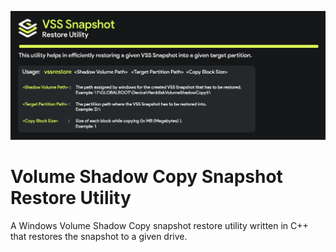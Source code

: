![screenshot](resources/gitbanner.png)
# Volume Shadow Copy Snapshot Restore Utility
A Windows Volume Shadow Copy snapshot restore utility written in C++ that restores the snapshot to a given drive.
